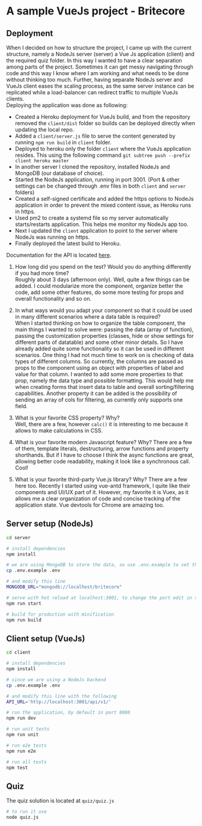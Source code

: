 # A sample VueJs project - Britecore

## Deployment  
When I decided on how to structure the project, I came up with the current structure, namely a NodeJs server (server) a Vue Js application (client) and the required quiz folder. In this way I wanted to have a clear separation among parts of the project. Sometimes it can get messy navigating through code and this way I know where I am working and what needs to be done without thinking too much. Further, having separate NodeJs server and VueJs client eases the scaling process, as the same server instance can be replicated while a load-balancer can redirect traffic to multiple VueJs clients.  
Deploying the application was done as following: 
* Created a Heroku deployment for VueJs build, and from the repository removed the `client/dist` folder so builds can be deployed directly when updating the local repo. 
* Added a `client/server.js` file to serve the content generated by running `npm run build` in `client` folder. 
* Deployed to heroku only the folder `client` where the VueJs application resides. This using the following command `git subtree push --prefix client heroku master`
* In another server I cloned the repository, installed NodeJs and MongoDB (our database of choice).
* Started the NodeJs application, running in port 3001. (Port & other settings can be changed through .env files in both `client` and `server` folders) 
* Created a self-signed certificate and added the https options to NodeJs application in order to prevent the mixed content issue, as Heroku runs in https. 
* Used pm2 to create a systemd file so my server automatically starts/restarts application. This helps me monitor my NodeJs app too. 
* Next I updated the `client` application to point to the server where NodeJs was running on https.
* Finally deployed the latest build to Heroku.

Documentation for the API is located [here](https://159.65.115.79:3001/documentation/index.html).  

1. How long did you spend on the test? Would you do anything differently if you had more time?  
Roughly about 3 days (afternoon only). Well, quite a few things can be added. I could modularize more the component, organize better the code, add some other features, do some more testing for props and overall functionality and so on.   

2. In what ways would you adapt your component so that it could be used in many different scenarios where a data table is required?   
When I started thinking on how to organize the table component, the main things I wanted to solve were: passing the data (array of function), passing the customization properties (classes, hide or show settings for different parts of datatable) and some other minor details. So I have already added quite some functionality so it can be used in different scenarios. One thing I had not much time to work on is checking of data types of different columns. So currently, the columns are passed as props to the component using an object with properties of label and value for that column. I wanted to add some more properties to that prop, namely the data type and possible formatting. This would help me when creating forms that insert data to table and overall sorting/filtering capabilities. Another property it can be added is the possibility of sending an array of cols for filtering, as currently only supports one field.   

3. What is your favorite CSS property? Why?  
Well, there are a few, however `calc()` it is interesting to me because it allows to make calculations in CSS.  

4. What is your favorite modern Javascript feature? Why? 
There are a few of them, template literals, destructuring, arrow functions and property shorthands. But if I have to choose I think the async functions are great, allowing better code readability, making it look like a synchronous call. Cool!

5. What is your favorite third-party Vue.js library? Why? 
There are a few here too. Recently I started using vue-antd framework, I quite like their components and UI/UX part of it. However, my favorite it is Vuex, as it allows me a clear organization of code and concise tracking of the application state. Vue devtools for Chrome are amazing too. 
## Server setup (NodeJs)


``` bash
cd server 

# install dependencies
npm install

# we are using MongoDB to store the data, so use .env.example to set the MongoDB url
cp .env.example .env

# and modify this line
MONGODB_URL="mongodb://localhost/britecore"

# serve with hot reload at localhost:3001, to change the port edit in src/index.js
npm run start

# build for production with minification
npm run build
```

## Client setup (VueJs)
```bash
cd client 

# install dependencies
npm install

# since we are using a NodeJs backend
cp .env.example .env 

# and modify this line with the following
API_URL='http://localhost:3001/api/v1/'

# run the application, by default in port 8080
npm run dev

# run unit tests
npm run unit

# run e2e tests
npm run e2e

# run all tests
npm test
```

## Quiz

The quiz solution is located at ```quiz/quiz.js```  

```bash
# to run it use
node quiz.js 
```